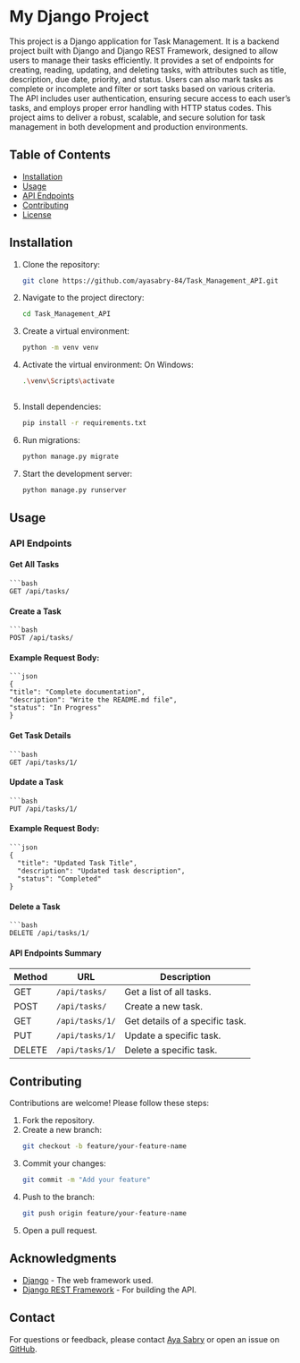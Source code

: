  # My Django Project

This project is a Django application for Task Management.
It is a backend project built with Django and Django REST Framework, designed to allow users to manage their tasks efficiently. It provides a set of endpoints for creating, reading, updating, and deleting tasks, with attributes such as title, description, due date, priority, and status. 
Users can also mark tasks as complete or incomplete and filter or sort tasks based on various criteria. The API includes user authentication, ensuring secure access to each user’s tasks, and employs proper error handling with HTTP status codes. 
This project aims to deliver a robust, scalable, and secure solution for task management in both development and production environments.

## Table of Contents
- [Installation](#installation)
- [Usage](#usage)
- [API Endpoints](#api-endpoints)
- [Contributing](#contributing)
- [License](#license)

## Installation
1. Clone the repository:
   ```bash
   git clone https://github.com/ayasabry-84/Task_Management_API.git
2. Navigate to the project directory:
   ```bash
   cd Task_Management_API
3. Create a virtual environment:
   ```bash
   python -m venv venv
   
4. Activate the virtual environment:
  On Windows:
     ```bash
     .\venv\Scripts\activate
         
5. Install dependencies:
   ```bash
   pip install -r requirements.txt

6. Run migrations:
   ```bash
   python manage.py migrate
   
7. Start the development server:
   ```bash
   python manage.py runserver

## Usage

### API Endpoints

#### **Get All Tasks**
    ```bash
    GET /api/tasks/
#### **Create a Task**
    ```bash
    POST /api/tasks/
#### **Example Request Body:**
    ```json
    {
    "title": "Complete documentation",
    "description": "Write the README.md file",
    "status": "In Progress"
    }

#### **Get Task Details**
    ```bash
    GET /api/tasks/1/

#### **Update a Task**
    ```bash
    PUT /api/tasks/1/

#### **Example Request Body:**
    ```json
    {
      "title": "Updated Task Title",
      "description": "Updated task description",
      "status": "Completed"
    }

#### **Delete a Task**
    ```bash
    DELETE /api/tasks/1/


#### **API Endpoints Summary**
| Method | URL             | Description                     |
|--------|-----------------|---------------------------------|
| GET    | `/api/tasks/`   | Get a list of all tasks.        |
| POST   | `/api/tasks/`   | Create a new task.              |
| GET    | `/api/tasks/1/` | Get details of a specific task. |
| PUT    | `/api/tasks/1/` | Update a specific task.         |
| DELETE | `/api/tasks/1/` | Delete a specific task.         |


## Contributing
Contributions are welcome! Please follow these steps:

1. Fork the repository.
2. Create a new branch:
   ```bash
   git checkout -b feature/your-feature-name
3. Commit your changes:
   ```bash
   git commit -m "Add your feature"
4. Push to the branch:
   ```bash
   git push origin feature/your-feature-name
5. Open a pull request.


## Acknowledgments
- [Django](https://www.djangoproject.com/) - The web framework used.
- [Django REST Framework](https://www.django-rest-framework.org/) - For building the API.


## Contact
For questions or feedback, please contact [Aya Sabry](mailto:ayasabryy017@gmail.com) or open an issue on [GitHub](https://github.com/ayasabry-84/Task_Management_API/issues).
